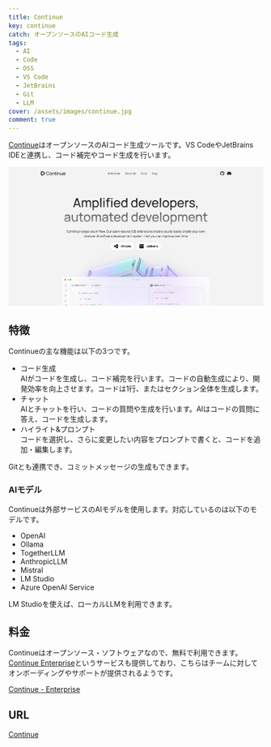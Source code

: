 ```yaml
---
title: Continue
key: continue
catch: オープンソースのAIコード生成
tags:
  - AI
  - Code
  - OSS
  - VS Code
  - JetBrains
  - Git
  - LLM
cover: /assets/images/continue.jpg
comment: true
---
```


[Continue](https://www.continue.dev/)はオープンソースのAIコード生成ツールです。VS CodeやJetBrains IDEと連携し、コード補完やコード生成を行います。

[![ContinueのWebサイト](/assets/images/continue.jpg)](https://www.continue.dev/)

<!--more-->

## 特徴

Continueの主な機能は以下の3つです。

- コード生成  
	AIがコードを生成し、コード補完を行います。コードの自動生成により、開発効率を向上させます。コードは1行、またはセクション全体を生成します。
- チャット  
	AIとチャットを行い、コードの質問や生成を行います。AIはコードの質問に答え、コードを生成します。
- ハイライト&プロンプト  
  コードを選択し、さらに変更したい内容をプロンプトで書くと、コードを追加・編集します。

Gitとも連携でき、コミットメッセージの生成もできます。

### AIモデル

Continueは外部サービスのAIモデルを使用します。対応しているのは以下のモデルです。

- OpenAI
- Ollama
- TogetherLLM
- AnthropicLLM
- Mistral
- LM Studio
- Azure OpenAI Service

LM Studioを使えば、ローカルLLMを利用できます。

## 料金

Continueはオープンソース・ソフトウェアなので、無料で利用できます。[Continue Enterprise](https://www.continue.dev/enterprise)というサービスも提供しており、こちらはチームに対してオンボーディングやサポートが提供されるようです。

[Continue - Enterprise](https://www.continue.dev/enterprise)

## URL

[Continue](https://www.continue.dev/)
